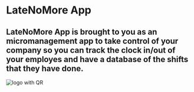 # LateNoMore App

## LateNoMore App is brought to you as an micromanagement app to take control of your company so you can track the clock in/out of your employes and have a database of the shifts that they have done.

![logo with QR](https://user-images.githubusercontent.com/81428361/135701173-a21572dd-7d17-4ac7-b02e-c082fbdb8fa9.png)
